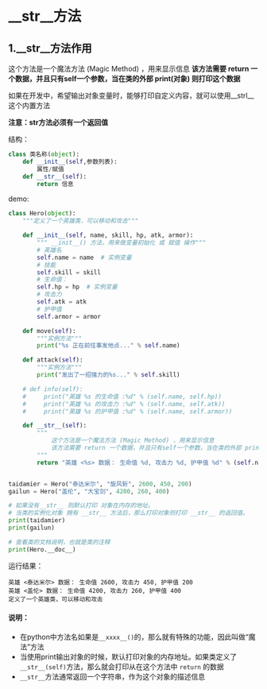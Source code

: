 # \__str__方法

## 1.\__str__方法作用

这个方法是一个魔法方法 (Magic Method) ，用来显示信息
**该方法需要 return 一个数据，并且只有self一个参数，当在类的外部 print(对象) 则打印这个数据**

如果在开发中，希望输出对象变量时，能够打印自定义内容，就可以使用__strl__这个内置方法

**注意：str方法必须有一个返回值**

结构：

```python
class 类名称(object):
    def __init__(self,参数列表):
        属性/赋值
    def __str__(self):
        return 信息
```

demo:

```python
class Hero(object):
    """定义了一个英雄类，可以移动和攻击"""

    def __init__(self, name, skill, hp, atk, armor):
        """ __init__() 方法，用来做变量初始化 或 赋值 操作"""
        # 英雄名
        self.name = name  # 实例变量
        # 技能
        self.skill = skill
        # 生命值：
        self.hp = hp  # 实例变量
        # 攻击力
        self.atk = atk
        # 护甲值
        self.armor = armor

    def move(self):
        """实例方法"""
        print("%s 正在前往事发地点..." % self.name)

    def attack(self):
        """实例方法"""
        print("发出了一招强力的%s..." % self.skill)

    # def info(self):
    #     print("英雄 %s 的生命值 :%d" % (self.name, self.hp))
    #     print("英雄 %s 的攻击力 :%d" % (self.name, self.atk))
    #     print("英雄 %s 的护甲值 :%d" % (self.name, self.armor))

    def __str__(self):
        """
            这个方法是一个魔法方法 (Magic Method) ，用来显示信息
            该方法需要 return 一个数据，并且只有self一个参数，当在类的外部 print(对象) 则打印这个数据
        """
        return "英雄 <%s> 数据： 生命值 %d, 攻击力 %d, 护甲值 %d" % (self.name, self.hp, self.atk, self.armor)


taidamier = Hero("泰达米尔", "旋风斩", 2600, 450, 200)
gailun = Hero("盖伦", "大宝剑", 4200, 260, 400)

# 如果没有__str__ 则默认打印 对象在内存的地址。
# 当类的实例化对象 拥有 __str__ 方法后，那么打印对象则打印 __str__ 的返回值。
print(taidamier)
print(gailun)

# 查看类的文档说明，也就是类的注释
print(Hero.__doc__)

```

运行结果：

```
英雄 <泰达米尔> 数据： 生命值 2600, 攻击力 450, 护甲值 200
英雄 <盖伦> 数据： 生命值 4200, 攻击力 260, 护甲值 400
定义了一个英雄类，可以移动和攻击
```

#### 说明：

- 在python中方法名如果是`__xxxx__()`的，那么就有特殊的功能，因此叫做“魔法”方法
- 当使用print输出对象的时候，默认打印对象的内存地址。如果类定义了`__str__(self)`方法，那么就会打印从在这个方法中 `return` 的数据
- `__str__`方法通常返回一个字符串，作为这个对象的描述信息

